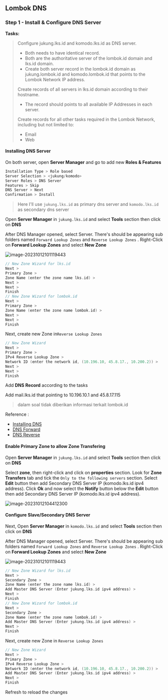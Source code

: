 ## Lombok DNS

### Step 1 - Install & Configure DNS Server

**Tasks:**

> Configure jukung.lks.id and komodo.lks.id as DNS server.
>
> - Both needs to have identical record.
> - Both are the authoritative server of the lombok.id domain and lks.id domain.
> - Create both server record in the lombok.id domain as jukung.lombok.id and komodo.lombok.id that points to the Lombok Network IP address.
> 
> Create records of all servers in lks.id domain according to their hostname.
> - The record should points to all available IP Addresses in each server.
>
> Create records for all other tasks required in the Lombok Network, including but not limited to:
> - Email
> - Web


#### Installing DNS Server

On both server, open **Server Manager** and go to add new **Roles & Features**

```kotlin
Installation Type > Role based
Server Selection > <jukung/komodo>
Server Roles > DNS Server
Features > Skip
DNS Server > Next
Confirmation > Install
```

> Here I'll use `jukung.lks.id` as primary dns server and `komodo.lks.id` as secondary dns server

Open **Server Manager** in `jukung.lks.id` and select **Tools** section then click on **DNS**

After DNS Manager opened, select Server. There's should be appearing sub folders named `Forward Lookup Zones` and `Reverse Lookup Zones` . Right-Click on **Forward Lookup Zones** and select **New Zone**

![image-20231012101119443](https://github.com/diotriandika/learn-networking/assets/109568349/c63c3d36-1246-4396-92a6-d0b60a44f9f5)


```kotlin
// New Zone Wizard for lks.id
Next >
Primary Zone >
Zone Name (enter the zone name lks.id) >
Next >
Next >
Finish
// New Zone Wizard for lombok.id
Next >
Primary Zone >
Zone Name (enter the zone name lombok.id) >
Next >
Next >
Finish
```

Next,  create new Zone in`Reverse Lookup Zones` 

```kotlin
// New Zone Wizard 
Next >
Primary Zone >
IPv4 Reverse Lookup Zone >
Network ID (enter the network id, (10.196.10, 45.8.17., 10.200.2)) >
Next >
Next >
Finish
```

Add **DNS Record** according to the tasks

Add mail.lks.id that pointing to 10.196.10.1 and 45.8.17.115

> dalam soal tidak diberikan informasi terkait lombok.id


Reference :

- [Installing DNS](https://computingforgeeks.com/install-and-configure-dns-server-in-windows-server/)
- [DNS Forward](https://computingforgeeks.com/how-to-add-dns-forward-lookup-zone-in-windows-server/?expand_article=1)
- [DNS Reverse](https://computingforgeeks.com/how-to-add-dns-reverse-lookup-zone-in-windows-server/?expand_article=1)

#### Enable Primary Zone to allow Zone Transfering

Open **Server Manager** in `jukung.lks.id` and select **Tools** section then click on **DNS**

Select **zone**, then right-click and click on **properties** section. Look for **Zone Transfers** tab and tick the `Only to the following servers` section. Select **Edit** button then add Secondary DNS Server IP (komodo.lks.id ipv4 address). Click **Ok** and now select the **Notify** button below the **Edit** button  then add Secondary DNS Server IP (komodo.lks.id ipv4 address). 

![image-20231012104412300](https://github.com/diotriandika/learn-networking/assets/109568349/330c05cc-5481-408a-b4da-f8f6048fd0ee)


#### Configure Slave/Secondary DNS Server

Next, Open **Server Manager** in `komodo.lks.id` and select **Tools** section then click on **DNS**

After DNS Manager opened, select Server. There's should be appearing sub folders named `Forward Lookup Zones` and `Reverse Lookup Zones` . Right-Click on **Forward Lookup Zones** and select **New Zone**

![image-20231012101119443](https://github.com/diotriandika/learn-networking/assets/109568349/e8f6cce0-a045-458f-9dc9-68b016d00813)


```kotlin
// New Zone Wizard for lks.id
Next >
Secondary Zone >
Zone Name (enter the zone name lks.id) >
Add Master DNS Server (Enter jukung.lks.id ipv4 address) >
Next >
Finish
// New Zone Wizard for lombok.id
Next >
Secondary Zone >
Zone Name (enter the zone name lombok.id) >
Add Master DNS Server (Enter jukung.lks.id ipv4 address) >
Next >
Finish
```

Next,  create new Zone in `Reverse Lookup Zones` 

```kotlin
// New Zone Wizard 
Next >
Primary Zone >
IPv4 Reverse Lookup Zone >
Network ID (enter the network id, (10.196.10, 45.8.17., 10.200.2)) >
Add Master DNS Server (Enter jukung.lks.id ipv4 address) >
Next >
Finish
```

Refresh to reload the changes
